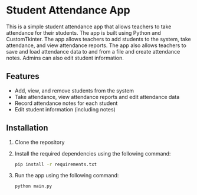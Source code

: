 # Student Attendance App

This is a simple student attendance app that allows teachers to take attendance for their students.
The app is built using Python and CustomTkinter.
The app allows teachers to add students to the system, take attendance, and view attendance reports.
The app also allows teachers to save and load attendance data to and from a file and create attendance notes.
Admins can also edit student information.

## Features

- Add, view, and remove students from the system
- Take attendance, view attendance reports and edit attendance data
- Record attendance notes for each student
- Edit student information (including notes)

## Installation

1. Clone the repository
2. Install the required dependencies using the following command:

    ```bash
    pip install -r requirements.txt
    ```

3. Run the app using the following command:

    ```bash
    python main.py
    ```
